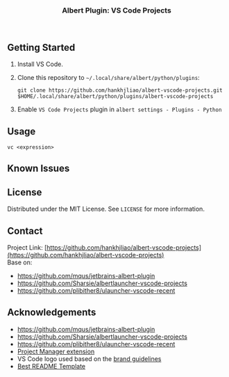 <p align="center">
<h3 align="center">Albert Plugin: VS Code Projects</h3>

<p align="center">
<a href="https://github.com/hankhjliao/albert-vscode-projects/graphs/contributors">
<img src="https://img.shields.io/github/contributors/hankhjliao/albert-vscode-projects.svg?style=flat-square" alt=""></a>
<a href="https://github.com/hankhjliao/albert-vscode-projects/network/members">
<img src="https://img.shields.io/github/forks/hankhjliao/albert-vscode-projects.svg?style=flat-square" alt=""></a>
<a href="https://github.com/hankhjliao/albert-vscode-projects/stargazers">
<img src="https://img.shields.io/github/stars/hankhjliao/albert-vscode-projects.svg?style=flat-square" alt=""></a>
<a href="https://github.com/hankhjliao/albert-vscode-projects/issues">
<img src="https://img.shields.io/github/issues/hankhjliao/albert-vscode-projects.svg?style=flat-square" alt=""></a>
<a href="https://github.com/hankhjliao/albert-vscode-projects/blob/master/LICENSE.txt">
<img src="https://img.shields.io/github/license/hankhjliao/albert-vscode-projects.svg?style=flat-square" alt=""></a>
</p>

</p>

## Getting Started

1. Install VS Code.

2. Clone this repository to `~/.local/share/albert/python/plugins`:
   ```
   git clone https://github.com/hankhjliao/albert-vscode-projects.git $HOME/.local/share/albert/python/plugins/albert-vscode-projects
   ```

3. Enable `VS Code Projects` plugin in `albert settings - Plugins - Python`

## Usage

`vc <expression>`

## Known Issues

## License

Distributed under the MIT License. See `LICENSE` for more information.

## Contact

Project Link: [https://github.com/hankhjliao/albert-vscode-projects](https://github.com/hankhjliao/albert-vscode-projects)  
Base on:
- https://github.com/mqus/jetbrains-albert-plugin
- https://github.com/Sharsie/albertlauncher-vscode-projects
- https://github.com/plibither8/ulauncher-vscode-recent

## Acknowledgements
- https://github.com/mqus/jetbrains-albert-plugin
- https://github.com/Sharsie/albertlauncher-vscode-projects
- https://github.com/plibither8/ulauncher-vscode-recent
- [Project Manager extension](https://marketplace.visualstudio.com/items?itemName=alefragnani.project-manager)
- VS Code logo used based on the [brand guidelines](https://code.visualstudio.com/brand)
- [Best README Template](https://github.com/othneildrew/Best-README-Template)
